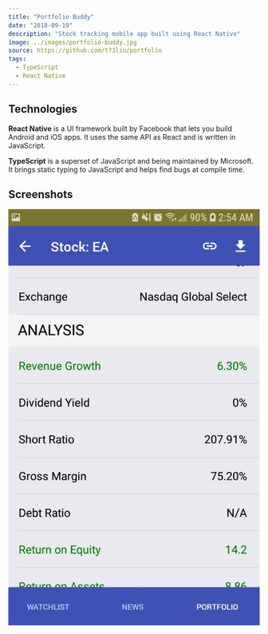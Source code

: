 ```yaml
---
title: "Portfolio Buddy"
date: "2018-09-19"
description: "Stock tracking mobile app built using React Native"
image: ../images/portfolio-buddy.jpg
source: https://github.com/t73liu/portfolio
tags:
  - TypeScript
  - React Native
---
```


## Technologies

**React Native** is a UI framework built by Facebook that lets you build Android and iOS apps.
It uses the same API as React and is written in JavaScript.

**TypeScript** is a superset of JavaScript and being maintained by Microsoft.
It brings static typing to JavaScript and helps find bugs at compile time.

## Screenshots

![Portfolio Buddy](../images/portfolio-buddy.jpg)
